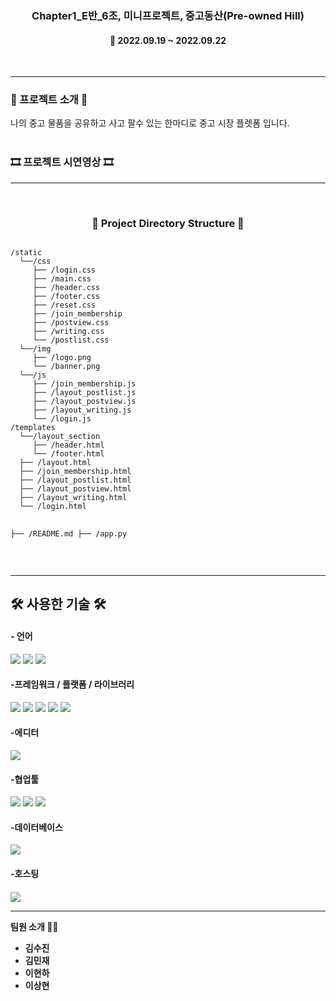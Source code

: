<h3 align="center"><b>Chapter1_E반_6조, 미니프로젝트, 중고동산(Pre-owned Hill)</b></h3>

<h4 align="center">📆 2022.09.19 ~ 2022.09.22</h4>
<br>

---

<h3><b>🎫 프로젝트 소개 🎫</b></h3>
나의 중고 물품을 공유하고 사고 팔수 있는 한마디로 중고 시장 플렛폼 입니다.
<br><br>

<h3><b>🎞 프로젝트 시연영상 🎞</b></h3>

---

<br>
<h3 align="center"><b>📂 Project Directory Structure 📁</b></h3>
<pre>
<code>
/static
  └──/css
     ├── /login.css
     ├── /main.css
     ├── /header.css
     ├── /footer.css
     ├── /reset.css
     ├── /join_membership
     ├── /postview.css
     ├── /writing.css
     └── /postlist.css
  └──/img
     ├── /logo.png
     └── /banner.png
  └──/js
     ├── /join_membership.js
     ├── /layout_postlist.js
     ├── /layout_postview.js
     ├── /layout_writing.js
     └── /login.js
/templates
  └──/layout_section
     ├── /header.html
     └── /footer.html
  ├── /layout.html
  ├── /join_membership.html
  ├── /layout_postlist.html
  ├── /layout_postview.html
  ├── /layout_writing.html
  └── /login.html

├── /README.md
├── /app.py
</code>
</pre>
<br>

---

<h2>🛠 사용한 기술 🛠</h2>

<h4>- 언어</h4>
<p float="left">
<img src="https://img.shields.io/badge/html5-E34F26?style=for-the-badge&logo=html5&logoColor=white">
<img src="https://img.shields.io/badge/CSS-1572B6?style=for-the-badge&logo=CSS&logoColor=white">
<img src="https://img.shields.io/badge/python-3670A0?style=for-the-badge&logo=python&logoColor=ffdd54">
</p>

<h4>-프레임워크 / 플랫폼 / 라이브러리</h4>
<p float="left">
<img src="https://img.shields.io/badge/jquery-%230769AD.svg?style=for-the-badge&logo=jquery&logoColor=white">
<img src="https://img.shields.io/badge/bootstrap-%23563D7C.svg?style=for-the-badge&logo=bootstrap&logoColor=white">
<img src="https://img.shields.io/badge/JWT-black?style=for-the-badge&logo=JSON%20web%20tokens">
<img src="https://img.shields.io/badge/Jinja-7952B3?style=for-the-badge&logo=Jinja&logoColor=white">
<img src="https://img.shields.io/badge/Flask-00ffff?style=for-the-badge&logo=Flask&logoColor=black">
</p>

<h4>-에디터</h4>
<img src="https://img.shields.io/badge/pycharm-143?style=for-the-badge&logo=pycharm&logoColor=black&color=black&labelColor=brightgreen">

<h4>-협업툴</h4>
<p float="left">
<img src="https://img.shields.io/badge/github-%23121011.svg?style=for-the-badge&logo=github&logoColor=white">
<img src="https://img.shields.io/badge/git-F05032?style=for-the-badge&logo=git&logoColor=white">
<img src="https://img.shields.io/badge/Notion-ff00ff?style=for-the-badge&logo=Notion&logoColor=white">
</p>
<h4>-데이터베이스</h4>
<img src="https://img.shields.io/badge/MongoDB-%234ea94b.svg?style=for-the-badge&logo=mongodb&logoColor=white">

<h4>-호스팅<h4><img src="https://img.shields.io/badge/AWS-%23FF9900.svg?style=for-the-badge&logo=amazon-aws&logoColor=white">

<br>

---

팀원 소개 👨‍💻
- 김수진
- 김민재
- 이현하
- 이상현
